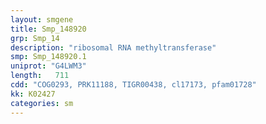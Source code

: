 ```yaml
---
layout: smgene
title: Smp_148920
grp: Smp_14
description: "ribosomal RNA methyltransferase"
smp: Smp_148920.1
uniprot: "G4LWM3"
length:   711
cdd: "COG0293, PRK11188, TIGR00438, cl17173, pfam01728"
kk: K02427
categories: sm
---
```

